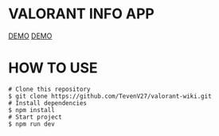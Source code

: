 # VALORANT INFO APP
[DEMO]()
<a href="https://valorantgg-wiki.vercel.app/" target="_blank">DEMO</a>

# HOW TO USE

```
# Clone this repository
$ git clone https://github.com/TevenV27/valorant-wiki.git
# Install dependencies
$ npm install
# Start project
$ npm run dev
```
